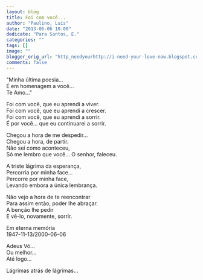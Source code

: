 ```yaml
---
layout: blog
title: Foi com você...
author: "Paulino, Luís"
date: "2013-06-06 10:00"
dedicate: "Para Santos, E."
categories: ""
tags: []
image: ""
blogger_orig_url: "http_needyourhttp://i-need-your-love-now.blogspot.com/2013/06/foi-com-voce.htmllove_orig_url"
comments: false
---
```


"Minha última poesia...\
É em homenagem a você...\
Te Amo..."

Foi com você, que eu aprendi a viver.\
Foi com você, que eu aprendi a crescer.\
Foi com você, que eu aprendi a sorrir.\
É por você... que eu continuarei a sorrir.

Chegou a hora de me despedir...\
Chegou a hora, de partir.\
Não sei como aconteceu,\
Só me lembro que você... O senhor, faleceu.

A triste lágrima da esperança,\
Percorria por minha face...\
Percorre por minha face,\
Levando embora a única lembrança.

Não vejo a hora de te reencontrar\
Para assim então, poder lhe abraçar.\
A benção lhe pedir\
E vê-lo, novamente, sorrir.

Em eterna memória\
1947-11-13/2000-06-06

Adeus Vô...\
Ou melhor...\
Até logo...

Lágrimas atrás de lágrimas...

